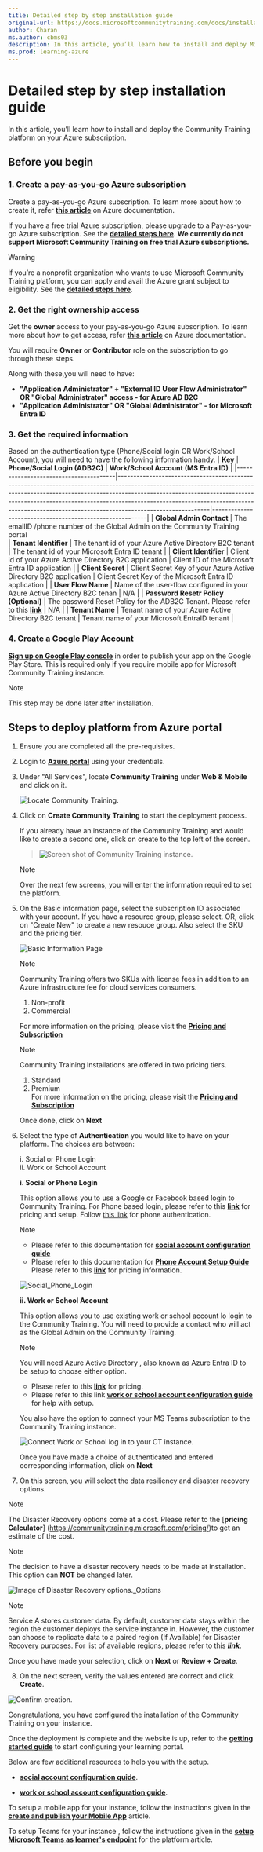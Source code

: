 ```yaml
---
title: Detailed step by step installation guide
original-url: https://docs.microsoftcommunitytraining.com/docs/installation-guide-detailed-steps
author: Charan
ms.author: cbms03                                                                                                                                                                                                                                                                                                                                                                   
description: In this article, you’ll learn how to install and deploy Microsoft Community Training platform on your Azure subscription.
ms.prod: learning-azure
---
```


# Detailed step by step installation guide

In this article, you’ll learn how to install and deploy the Community Training platform on your Azure subscription.

## Before you begin

### 1. Create a pay-as-you-go Azure subscription

Create a pay-as-you-go Azure subscription. To learn more about how to create it, refer [**this article**](https://azure.microsoft.com/pricing/purchase-options/pay-as-you-go/) on Azure documentation.

If you have a free trial Azure subscription, please upgrade to a Pay-as-you-go Azure subscription. See the [**detailed steps here**](/azure/billing/billing-upgrade-azure-subscription#upgrade-your-azure-free-account). **We currently do not support Microsoft Community Training on free trial Azure subscriptions.**

> [!WARNING]
> If you’re a nonprofit organization who wants to use Microsoft Community Training platform, you can apply and avail the Azure grant subject to eligibility. See the [**detailed steps here**](../../infrastructure-management/install-your-platform-instance/setup-platform-instance-on-azure-subscription-for-nonprofits.md).

### 2. Get the right ownership access

Get the **owner** access to your pay-as-you-go Azure subscription. To learn more about how to get access, refer [**this article**](/azure/role-based-access-control/overview) on Azure documentation.

You will require **Owner** or **Contributor** role on the subscription to go through these steps.  

 Along with these,you will need to have:

* **"Application Administrator" + "External ID User Flow Administrator" OR "Global Administrator" access - for Azure AD B2C**
* **"Application Administrator" OR "Global Administrator" - for Microsoft Entra ID**

### 3. Get the required information

Based on the authentication type (Phone/Social login OR Work/School Account), you will need to have the following information handy.
| **Key**                               | **Phone/Social Login (ADB2C)**                                                                                                                                                                                                                                                                                                                      | **Work/School Account (MS Entra ID)**                   |
|---------------------------------------|-----------------------------------------------------------------------------------------------------------------------------------------------------------------------------------------------------------------------------------------------------------------------------------------------------------------------------------------------------|---------------------------------------------------------|
| **Global Admin Contact**              | The emailID /phone number of the Global Admin on the Community Training portal                                                                                                
| **Tenant Identifier**                 | The tenant id of your Azure Active Directory B2C tenant                                                                                                                                                                                                                                                                                             | The tenant id of your Microsoft Entra ID tenant         |
| **Client Identifier**                 | Client id of your Azure Active Directory B2C application                                                                                                                                                                                                                                                                                            | Client ID of the Microsoft Entra ID application         |
| **Client Secret**                     | Client Secret Key of your Azure Active Directory B2C application                                                                                                                                                                                                                                                                                    | Client Secret Key of the Microsoft Entra ID application |
| **User Flow Name**                    | Name of the user-flow configured in your Azure Active Directory B2C tenan                                                                                                                                                                                                                                                                           | N/A                                                     |
| **Password Resetr Policy (Optional)** | The password Reset Policy for the ADB2C Tenant. Please refer to this [**link**](/azure/industry/training-services/microsoft-community-training/infrastructure-management/install-your-platform-instance/configure-login-social-work-school-account?WT.mc_id=Portal-Microsoft_Azure_CommunityTraining#social-account-or-email-based-authentication) | N/A                                                     |
| **Tenant Name**                       | Tenant name of your Azure Active Directory B2C tenant                                                                                                                                                                                                                                                                                               | Tenant name of your Microsoft EntraID tenant            |



### 4. Create a Google Play Account

[**Sign up on Google Play console**](https://play.google.com/apps/publish/signup/)  in order to publish your app on the Google Play Store.  This is required only if you require mobile app for Microsoft Community Training instance.

> [!NOTE]
> This step may be done later after installation.

## Steps to deploy platform from Azure portal  

1. Ensure you are completed all the pre-requisites.

2. Login to [**Azure portal**](https://portal.azure.com/) using your credentials.

3. Under "All Services", locate **Community Training** under **Web & Mobile** and click on it.

    ![Locate Community Training.](../../media/Detailed_Installation_Steps/Detailed_Installation_Guide_Step1.png)

4. Click on **Create Community Training** to start the deployment process.

    If you already have an instance of the Community Training and would like to create a second one, click on create to the top left of the screen.
    >![Screen shot of Community Training instance.](../../media/Detailed_Installation_Steps/Detailed_Installation_Guide_Step2.png)

    > [!NOTE]
    >Over the next few screens, you will enter the information required to set the platform. 

5. On the Basic information page, select the subscription ID associated with your account. If you have a resource group, please select. OR, click on "Create New" to create a new resouce group. Also select the SKU and the pricing tier.

    ![Basic Information Page](../../media/Detailed_Installation_Steps/Detailed_Installation_Guide_Step3.png)

    > [!NOTE]
    >Community Training offers two SKUs with license fees in addition to an Azure infrastructure fee for cloud services consumers.
    >1. Non-profit
    >2. Commercial
     >
    >For more information on the pricing, please visit the [**Pricing and Subscription**](../../frequently-asked-questions/pricing-subscription.md)

    > [!NOTE]
    >Community Training Installations are offered in two pricing tiers.
    >1. Standard
    >2. Premium  
    >For more information on the pricing, please visit the [**Pricing and Subscription**](../../frequently-asked-questions/pricing-subscription.md)

    Once done, click on **Next**

6. Select the type of **Authentication** you would like to have on your platform. The choices are between:
        
    i. Social or Phone Login  
    ii. Work or School Account

    **i. Social or Phone Login**  
    
    This option allows you to use a Google or Facebook based login to Community Training. For Phone based login, please refer to this [**link**](https://azure.microsoft.com/pricing/details/active-directory-external-identities/) for pricing and setup.
    Follow [this link](/azure/active-directory-b2c/phone-authentication-user-flows) for phone authentication.
    
    
    > [!NOTE]
    > * Please refer to this documentation for [**social account configuration guide**](../../infrastructure-management/install-your-platform-instance/configure-login-social-work-school-account.md#social-account-or-email-based-authentication)  
    >* Please refer to this documentation for [**Phone Account Setup Guide**](/azure/active-directory-b2c/phone-authentication-user-flows)  
    > Please refer to this [**link**](https://azure.microsoft.com/pricing/details/active-directory-external-identities/#resources) for pricing information.

    ![Social_Phone_Login](../../media/Detailed_Installation_Steps/Detailed_Installation_Guide_Step4a.png)

    **ii. Work or School Account**  

    This option allows you to use existing work or school account lo login to the Community Training. You will need to provide a contact who will act as the Global Admin on the Community Training.  
    
    > [!NOTE]  
    >You will need Azure Active Directory , also known as Azure Entra ID to be setup to choose either option.  
    >* Please refer to this [**link**](https://azure.microsoft.com/pricing/details/active-directory-external-identities/#resources) for pricing.  
    >* Please refer to this link [**work or school account configuration guide**](../../infrastructure-management/install-your-platform-instance/configure-login-social-work-school-account.md#work-or-school-account-based-authentication) for help with setup. 

    You also have the option to connect your MS Teams subscription to the Community Training instance.

    ![Connect Work or School log in to your CT instance.](../../media/Detailed_Installation_Steps/Detailed_Installation_Guide_Step4b.png)


    Once you have made a choice of authenticated and entered corresponding information, click on **Next**


7. On this screen, you will select the data resiliency and disaster recovery options.

> [!NOTE]
> The Disaster Recovery options come at a cost. Please refer to the [**pricing Calculator**] (https://communitytraining.microsoft.com/pricing/)to get an estimate of the cost.

> [!NOTE]
> The decision to have a disaster recovery needs to be made at installation. This option can **NOT** be changed later. 

![Image of Disaster Recovery options._Options](../../media/Detailed_Installation_Steps/Detailed_Installation_Guide_Step5.png)

> [!NOTE]
>Service A stores customer data. By default, customer data stays within the region the customer deploys the service instance in. However, the customer can choose to replicate data to a paired region (If Available) for Disaster Recovery purposes. For list of available regions, please refer to this [***link***](/azure/reliability/cross-region-replication-azure#azure-paired-regions).

Once you have made your selection, click on **Next** or **Review + Create**.

8. On the next screen, verify the values entered are correct and click **Create**.

![Confirm creation.](../../media/Detailed_Installation_Steps/Detailed_Installation_Guide_Step6.png)


Congratulations, you have configured the installation of the Community Training on your instance. 

Once the deployment is complete and the website is up, refer to the [**getting started guide**](../../get-started/step-by-step-configuration-guide.md) to start configuring your learning portal.

Below are few additional resources to help you with the setup. 

* [**social account configuration guide**](../../infrastructure-management/install-your-platform-instance/configure-login-social-work-school-account.md#social-account-or-email-based-authentication).

* [**work or school account configuration guide**](../../infrastructure-management/install-your-platform-instance/configure-login-social-work-school-account.md#work-or-school-account-based-authentication).

To setup a mobile app for your instance, follow the instructions given in the [**create and publish your Mobile App**](../../infrastructure-management/install-your-platform-instance/create-publish-mobile-app.md) article.

To setup Teams for your instance , follow the instructions given in the [**setup Microsoft Teams as learner's endpoint**](../../infrastructure-management/install-your-platform-instance/create-teams-app-for-your-training-portal.md) for the platform article.
